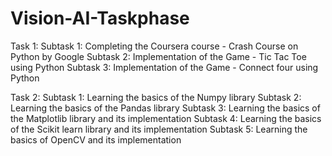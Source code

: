 # Vision-AI-Taskphase
Task 1:
Subtask 1: Completing the Coursera course - Crash Course on Python by Google
Subtask 2: Implementation of the Game - Tic Tac Toe using Python 
Subtask 3: Implementation of the Game - Connect four using Python

Task 2:
Subtask 1: Learning the basics of the Numpy library
Subtask 2: Learning the basics of the Pandas library
Subtask 3: Learning the basics of the Matplotlib library and its implementation
Subtask 4: Learning the basics of the Scikit learn library and its implementation
Subtask 5: Learning the basics of OpenCV and its implementation
